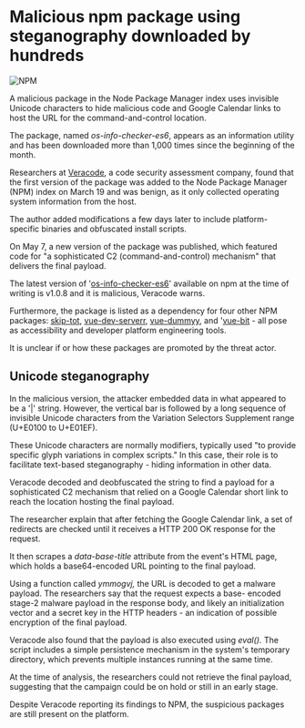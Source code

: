 # Malicious npm package using steganography downloaded by hundreds

![NPM](https://www.bleepstatic.com/content/hl-images/2022/07/05/NPM_head_pic.jpg)

A malicious package in the Node Package Manager index uses invisible Unicode characters to hide malicious code and Google Calendar links to host the URL for the command-and-control location.

The package, named _os-info-checker-es6_, appears as an information utility and has been downloaded more than 1,000 times since the beginning of the month.

Researchers at [Veracode](https://www.veracode.com/resources/sophisticated-npm-attack-leveraging-unicode-steganography-and-google-calendar-c2), a code security assessment company, found that the first version of the package was added to the Node Package Manager (NPM) index on March 19 and was benign, as it only collected operating system information from the host.

The author added modifications a few days later to include platform-specific binaries and obfuscated install scripts.

On May 7, a new version of the package was published, which featured code for "a sophisticated C2 (command-and-control) mechanism" that delivers the final payload.

The latest version of '[os-info-checker-es6](https://www.npmjs.com/package/os-info-checker-es6)' available on npm at the time of writing is v1.0.8 and it is malicious, Veracode warns.

Furthermore, the package is listed as a dependency for four other NPM packages: [skip-tot](https://www.npmjs.com/package/skip-tot), [vue-dev-serverr](https://www.npmjs.com/package/vue-dev-serverr), [vue-dummyy](https://www.npmjs.com/package/vue-dummyy), and '[vue-bit](https://www.npmjs.com/package/vue-bit) \- all pose as accessibility and developer platform engineering tools.

It is unclear if or how these packages are promoted by the threat actor.

## Unicode steganography

In the malicious version, the attacker embedded data in what appeared to be a '|' string. However, the vertical bar is followed by a long sequence of invisible Unicode characters from the Variation Selectors Supplement range (U+E0100 to U+E01EF).

These Unicode characters are normally modifiers, typically used "to provide specific glyph variations in complex scripts." In this case, their role is to facilitate text-based steganography - hiding information in other data.

Veracode decoded and deobfuscated the string to find a payload for a sophisticated C2 mechanism that relied on a Google Calendar short link to reach the location hosting the final payload.

The researcher explain that after fetching the Google Calendar link, a set of redirects are checked until it receives a HTTP 200 OK response for the request.

It then scrapes a _data-base-title_ attribute from the event's HTML page, which holds a base64-encoded URL pointing to the final payload.

Using a function called _ymmogvj,_ the URL is decoded to get a malware payload. The researchers say that the request expects a base- encoded stage-2 malware payload in the response body, and likely an initialization vector and a secret key in the HTTP headers - an indication of possible encryption of the final payload.

Veracode also found that the payload is also executed using _eval()._ The script includes a simple persistence mechanism in the system's temporary directory, which prevents multiple instances running at the same time.

At the time of analysis, the researchers could not retrieve the final payload, suggesting that the campaign could be on hold or still in an early stage.

Despite Veracode reporting its findings to NPM, the suspicious packages are still present on the platform.